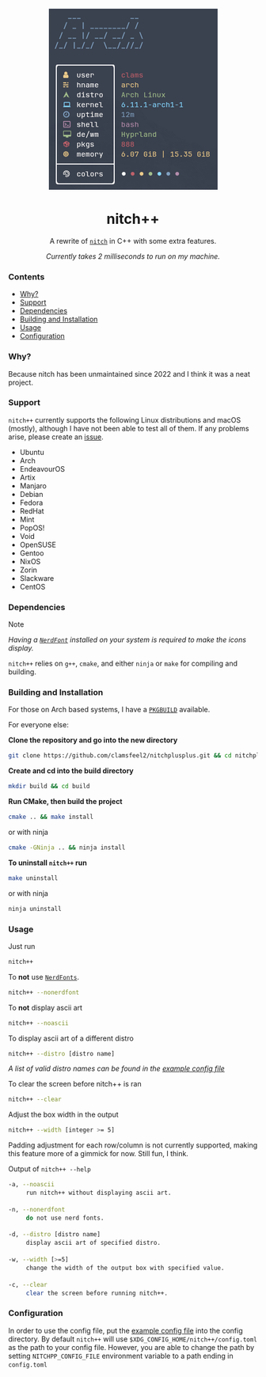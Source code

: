 <div align="center">

![nitch++-image](./.assets/nitchplusplus.png)

</div>

<div align="center">

# nitch++

A rewrite of [`nitch`](https://github.com/ssleert/nitch) in C++ with some extra features.

*Currently takes 2 milliseconds to run on my machine.*

</div>

### Contents

- [Why?](#why)
- [Support](#support)
- [Dependencies](#dependencies)
- [Building and Installation](#building-and-installation)
- [Usage](#usage)
- [Configuration](#configuration)

### Why?

Because nitch has been unmaintained since 2022 and I think it was a neat project.

### Support

`nitch++` currently supports the following Linux distributions and macOS (mostly), although I have not been able to test all of them. If any problems arise, please create an [issue](https://github.com/clamsfeel2/nitch++/issues).

- Ubuntu
- Arch
- EndeavourOS
- Artix
- Manjaro
- Debian
- Fedora
- RedHat
- Mint
- PopOS!
- Void
- OpenSUSE
- Gentoo
- NixOS
- Zorin
- Slackware
- CentOS

### Dependencies

> [!NOTE]
>
> *Having a [`NerdFont`](https://github.com/ryanoasis/nerd-fonts) installed on your system is required to make the icons display.*

`nitch++` relies on `g++`, `cmake`, and either `ninja` or `make` for compiling and building.

### Building and Installation

For those on Arch based systems, I have a [`PKGBUILD`](./install/PKGBUILD) available. 

For everyone else:

**Clone the repository and go into the new directory**

```sh
git clone https://github.com/clamsfeel2/nitchplusplus.git && cd nitchplusplus
```

**Create and cd into the build directory**

```sh
mkdir build && cd build
```

**Run CMake, then build the project**

```sh
cmake .. && make install
```

or with ninja

```sh
cmake -GNinja .. && ninja install
```

**To uninstall `nitch++` run**

```sh
make uninstall
```

or with ninja

```sh
ninja uninstall
```

### Usage

Just run

```sh
nitch++
```

To **not** use [`NerdFonts`](https://github.com/ryanoasis/nerd-fonts).

```sh
nitch++ --nonerdfont
```

To **not** display ascii art

```sh
nitch++ --noascii
```

To display ascii art of a different distro

```sh
nitch++ --distro [distro name]
```

*A list of valid distro names can be found in the [example config file](./config/EXAMPLE_config.toml)*

To clear the screen before nitch++ is ran

```sh
nitch++ --clear
```

Adjust the box width in the output

```sh
nitch++ --width [integer >= 5]
```

Padding adjustment for each row/column is not currently supported, making this feature more of a gimmick for now. Still fun, I think.

Output of `nitch++ --help`

```sh
-a, --noascii
     run nitch++ without displaying ascii art.

-n, --nonerdfont
     do not use nerd fonts.

-d, --distro [distro name]
     display ascii art of specified distro.

-w, --width [>=5]
     change the width of the output box with specified value.

-c, --clear
     clear the screen before running nitch++.
```

### Configuration

In order to use the config file, put the [example config file](./config/EXAMPLE_config.toml) into the config directory. By default `nitch++` will use `$XDG_CONFIG_HOME/nitch++/config.toml` as the path to your config file. However, you are able to change the path by setting `NITCHPP_CONFIG_FILE` environment variable to a path ending in `config.toml` 
